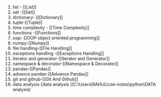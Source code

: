 
1)  list - [[List]]
2) set -[[Set]]
3) dictionary- [[Dictionary]]
4) tuple-[[Tuple]]
5) time complexity - [[Time Complexity]]
6) functions -[[Functions]]
7) oop- [[OOP-object oriented programming]]
8) numpy-[[Numpy]]
9) file handling-[[File Handling]]
10) exceptions handling -[[Exceptions Handling]]
11) iterator and generator-[[Iterator and Generator]]
12) namespace & decorator-[[Namespace & Decorator]]
13) pandas-[[Pandas]]
14) advance pandas-[[Advance Pandas]]
15) git and github-[[Git And Github]]
16)  data  analysis-[data analysis ](C:\Users\RAHUL\cse-notes\python\DATA analysis)

